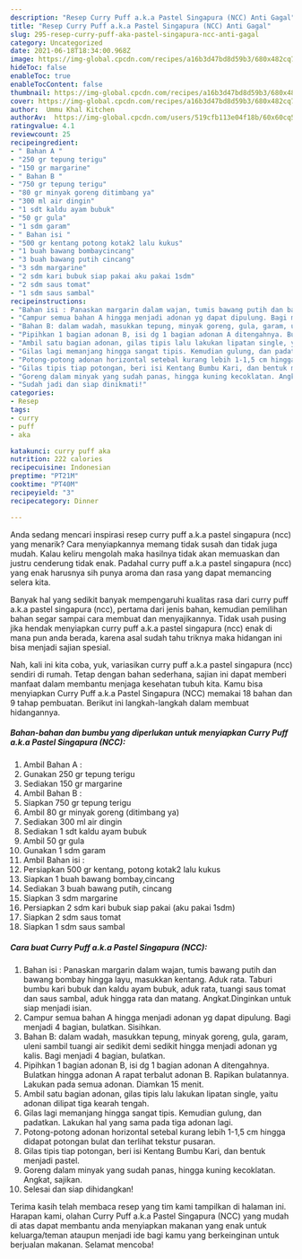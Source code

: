 ```yaml
---
description: "Resep Curry Puff a.k.a Pastel Singapura (NCC) Anti Gagal"
title: "Resep Curry Puff a.k.a Pastel Singapura (NCC) Anti Gagal"
slug: 295-resep-curry-puff-aka-pastel-singapura-ncc-anti-gagal
category: Uncategorized
date: 2021-06-18T18:34:00.968Z
image: https://img-global.cpcdn.com/recipes/a16b3d47bd8d59b3/680x482cq70/curry-puff-aka-pastel-singapura-ncc-foto-resep-utama.jpg
hideToc: false
enableToc: true
enableTocContent: false
thumbnail: https://img-global.cpcdn.com/recipes/a16b3d47bd8d59b3/680x482cq70/curry-puff-aka-pastel-singapura-ncc-foto-resep-utama.jpg
cover: https://img-global.cpcdn.com/recipes/a16b3d47bd8d59b3/680x482cq70/curry-puff-aka-pastel-singapura-ncc-foto-resep-utama.jpg
author:  Ummu Khal Kitchen
authorAv:  https://img-global.cpcdn.com/users/519cfb113e04f18b/60x60cq50/avatar.jpg
ratingvalue: 4.1
reviewcount: 25
recipeingredient:
- " Bahan A "
- "250 gr tepung terigu"
- "150 gr margarine"
- " Bahan B "
- "750 gr tepung terigu"
- "80 gr minyak goreng ditimbang ya"
- "300 ml air dingin"
- "1 sdt kaldu ayam bubuk"
- "50 gr gula"
- "1 sdm garam"
- " Bahan isi "
- "500 gr kentang potong kotak2 lalu kukus"
- "1 buah bawang bombaycincang"
- "3 buah bawang putih cincang"
- "3 sdm margarine"
- "2 sdm kari bubuk siap pakai aku pakai 1sdm"
- "2 sdm saus tomat"
- "1 sdm saus sambal"
recipeinstructions:
- "Bahan isi : Panaskan margarin dalam wajan, tumis bawang putih dan bawang bombay hingga layu, masukkan kentang. Aduk rata. Taburi bumbu kari bubuk dan kaldu ayam bubuk, aduk rata, tuangi saus tomat dan saus sambal, aduk hingga rata dan matang. Angkat.Dinginkan untuk siap menjadi isian."
- "Campur semua bahan A hingga menjadi adonan yg dapat dipulung. Bagi menjadi 4 bagian, bulatkan. Sisihkan."
- "Bahan B: dalam wadah, masukkan tepung, minyak goreng, gula, garam, uleni sambil tuangi air sedikit demi sedikit hingga menjadi adonan yg kalis. Bagi menjadi 4 bagian, bulatkan."
- "Pipihkan 1 bagian adonan B, isi dg 1 bagian adonan A ditengahnya. Bulatkan hingga adonan A rapat terbalut adonan B. Rapikan bulatannya. Lakukan pada semua adonan. Diamkan 15 menit."
- "Ambil satu bagian adonan, gilas tipis lalu lakukan lipatan single, yaitu adonan dilipat tiga kearah tengah."
- "Gilas lagi memanjang hingga sangat tipis. Kemudian gulung, dan padatkan. Lakukan hal yang sama pada tiga adonan lagi."
- "Potong-potong adonan horizontal setebal kurang lebih 1-1,5 cm hingga didapat potongan bulat dan terlihat tekstur pusaran."
- "Gilas tipis tiap potongan, beri isi Kentang Bumbu Kari, dan bentuk menjadi pastel."
- "Goreng dalam minyak yang sudah panas, hingga kuning kecoklatan. Angkat, sajikan."
- "Sudah jadi dan siap dinikmati!"
categories:
- Resep
tags:
- curry
- puff
- aka

katakunci: curry puff aka 
nutrition: 222 calories
recipecuisine: Indonesian
preptime: "PT21M"
cooktime: "PT40M"
recipeyield: "3"
recipecategory: Dinner

---
```



Anda sedang mencari inspirasi resep curry puff a.k.a pastel singapura (ncc) yang menarik? Cara menyiapkannya memang tidak susah dan tidak juga mudah. Kalau keliru mengolah maka hasilnya tidak akan memuaskan dan justru cenderung tidak enak. Padahal curry puff a.k.a pastel singapura (ncc) yang enak harusnya sih punya aroma dan rasa yang dapat memancing selera kita.




Banyak hal yang sedikit banyak mempengaruhi kualitas rasa dari curry puff a.k.a pastel singapura (ncc), pertama dari jenis bahan, kemudian pemilihan bahan segar sampai cara membuat dan menyajikannya. Tidak usah pusing jika hendak menyiapkan curry puff a.k.a pastel singapura (ncc) enak di mana pun anda berada, karena asal sudah tahu triknya maka hidangan ini bisa menjadi sajian spesial.


Nah, kali ini kita coba, yuk, variasikan curry puff a.k.a pastel singapura (ncc) sendiri di rumah. Tetap dengan bahan sederhana, sajian ini dapat memberi manfaat dalam membantu menjaga kesehatan tubuh kita. Kamu bisa menyiapkan Curry Puff a.k.a Pastel Singapura (NCC) memakai 18 bahan dan 9 tahap pembuatan. Berikut ini langkah-langkah dalam membuat hidangannya.

<!--inarticleads1-->

##### Bahan-bahan dan bumbu yang diperlukan untuk menyiapkan Curry Puff a.k.a Pastel Singapura (NCC):

1. Ambil  Bahan A :
1. Gunakan 250 gr tepung terigu
1. Sediakan 150 gr margarine
1. Ambil  Bahan B :
1. Siapkan 750 gr tepung terigu
1. Ambil 80 gr minyak goreng (ditimbang ya)
1. Sediakan 300 ml air dingin
1. Sediakan 1 sdt kaldu ayam bubuk
1. Ambil 50 gr gula
1. Gunakan 1 sdm garam
1. Ambil  Bahan isi :
1. Persiapkan 500 gr kentang, potong kotak2 lalu kukus
1. Siapkan 1 buah bawang bombay,cincang
1. Sediakan 3 buah bawang putih, cincang
1. Siapkan 3 sdm margarine
1. Persiapkan 2 sdm kari bubuk siap pakai (aku pakai 1sdm)
1. Siapkan 2 sdm saus tomat
1. Siapkan 1 sdm saus sambal




<!--inarticleads2-->

##### Cara buat Curry Puff a.k.a Pastel Singapura (NCC):

1. Bahan isi : Panaskan margarin dalam wajan, tumis bawang putih dan bawang bombay hingga layu, masukkan kentang. Aduk rata. Taburi bumbu kari bubuk dan kaldu ayam bubuk, aduk rata, tuangi saus tomat dan saus sambal, aduk hingga rata dan matang. Angkat.Dinginkan untuk siap menjadi isian.
1. Campur semua bahan A hingga menjadi adonan yg dapat dipulung. Bagi menjadi 4 bagian, bulatkan. Sisihkan.
1. Bahan B: dalam wadah, masukkan tepung, minyak goreng, gula, garam, uleni sambil tuangi air sedikit demi sedikit hingga menjadi adonan yg kalis. Bagi menjadi 4 bagian, bulatkan.
1. Pipihkan 1 bagian adonan B, isi dg 1 bagian adonan A ditengahnya. Bulatkan hingga adonan A rapat terbalut adonan B. Rapikan bulatannya. Lakukan pada semua adonan. Diamkan 15 menit.
1. Ambil satu bagian adonan, gilas tipis lalu lakukan lipatan single, yaitu adonan dilipat tiga kearah tengah.
1. Gilas lagi memanjang hingga sangat tipis. Kemudian gulung, dan padatkan. Lakukan hal yang sama pada tiga adonan lagi.
1. Potong-potong adonan horizontal setebal kurang lebih 1-1,5 cm hingga didapat potongan bulat dan terlihat tekstur pusaran.
1. Gilas tipis tiap potongan, beri isi Kentang Bumbu Kari, dan bentuk menjadi pastel.
1. Goreng dalam minyak yang sudah panas, hingga kuning kecoklatan. Angkat, sajikan.
1. Selesai dan siap dihidangkan!



Terima kasih telah membaca resep yang tim kami tampilkan di halaman ini. Harapan kami, olahan Curry Puff a.k.a Pastel Singapura (NCC) yang mudah di atas dapat membantu anda menyiapkan makanan yang enak untuk keluarga/teman ataupun menjadi ide bagi kamu yang berkeinginan untuk berjualan makanan. Selamat mencoba!
